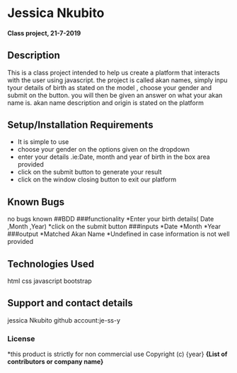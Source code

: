 # Jessica Nkubito
#### Class project, 21-7-2019
## Description
This is a class project intended to help us create a platform that interacts with the user using javascript.
the project is called akan names, simply inpu tyour details of birth as stated on the model , choose your gender and submit on the button.
you will then be given an answer on what your akan name is. akan name description and origin is stated on the platform
## Setup/Installation Requirements
* It is simple to use
* choose your gender on the options given on the dropdown
* enter your details .ie:Date, month and year of birth in the box area provided
* click on the submit button to generate your result
* click on the window closing button to exit our platform
## Known Bugs
no bugs known
##BDD
###functionality
*Enter your birth details( Date ,Month ,Year)
*click on the submit button
###inputs
*Date
*Month
*Year
###output
*Matched Akan Name
*Undefined in case information is not well provided
## Technologies Used
html
css
javascript
bootstrap
## Support and contact details
jessica Nkubito
github account:je-ss-y
### License
*this product is strictly for non commercial use
Copyright (c) {year} **{List of contributors or company name}**